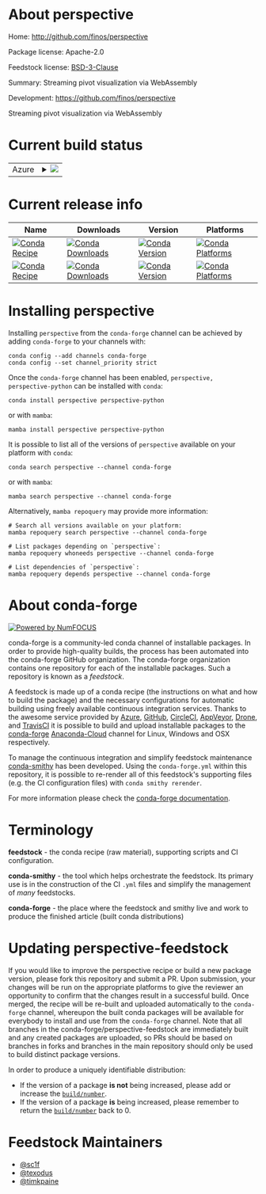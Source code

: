 About perspective
=================

Home: http://github.com/finos/perspective

Package license: Apache-2.0

Feedstock license: [BSD-3-Clause](https://github.com/conda-forge/perspective-feedstock/blob/main/LICENSE.txt)

Summary: Streaming pivot visualization via WebAssembly

Development: https://github.com/finos/perspective

Streaming pivot visualization via WebAssembly


Current build status
====================


<table>
    
  <tr>
    <td>Azure</td>
    <td>
      <details>
        <summary>
          <a href="https://dev.azure.com/conda-forge/feedstock-builds/_build/latest?definitionId=9963&branchName=main">
            <img src="https://dev.azure.com/conda-forge/feedstock-builds/_apis/build/status/perspective-feedstock?branchName=main">
          </a>
        </summary>
        <table>
          <thead><tr><th>Variant</th><th>Status</th></tr></thead>
          <tbody><tr>
              <td>linux_64_nodejs14numpy1.19python3.7.____cpython</td>
              <td>
                <a href="https://dev.azure.com/conda-forge/feedstock-builds/_build/latest?definitionId=9963&branchName=main">
                  <img src="https://dev.azure.com/conda-forge/feedstock-builds/_apis/build/status/perspective-feedstock?branchName=main&jobName=linux&configuration=linux_64_nodejs14numpy1.19python3.7.____cpython" alt="variant">
                </a>
              </td>
            </tr><tr>
              <td>linux_64_nodejs14numpy1.19python3.8.____cpython</td>
              <td>
                <a href="https://dev.azure.com/conda-forge/feedstock-builds/_build/latest?definitionId=9963&branchName=main">
                  <img src="https://dev.azure.com/conda-forge/feedstock-builds/_apis/build/status/perspective-feedstock?branchName=main&jobName=linux&configuration=linux_64_nodejs14numpy1.19python3.8.____cpython" alt="variant">
                </a>
              </td>
            </tr><tr>
              <td>linux_64_nodejs14numpy1.19python3.9.____cpython</td>
              <td>
                <a href="https://dev.azure.com/conda-forge/feedstock-builds/_build/latest?definitionId=9963&branchName=main">
                  <img src="https://dev.azure.com/conda-forge/feedstock-builds/_apis/build/status/perspective-feedstock?branchName=main&jobName=linux&configuration=linux_64_nodejs14numpy1.19python3.9.____cpython" alt="variant">
                </a>
              </td>
            </tr><tr>
              <td>linux_64_nodejs14numpy1.21python3.10.____cpython</td>
              <td>
                <a href="https://dev.azure.com/conda-forge/feedstock-builds/_build/latest?definitionId=9963&branchName=main">
                  <img src="https://dev.azure.com/conda-forge/feedstock-builds/_apis/build/status/perspective-feedstock?branchName=main&jobName=linux&configuration=linux_64_nodejs14numpy1.21python3.10.____cpython" alt="variant">
                </a>
              </td>
            </tr><tr>
              <td>linux_64_nodejs16numpy1.19python3.7.____cpython</td>
              <td>
                <a href="https://dev.azure.com/conda-forge/feedstock-builds/_build/latest?definitionId=9963&branchName=main">
                  <img src="https://dev.azure.com/conda-forge/feedstock-builds/_apis/build/status/perspective-feedstock?branchName=main&jobName=linux&configuration=linux_64_nodejs16numpy1.19python3.7.____cpython" alt="variant">
                </a>
              </td>
            </tr><tr>
              <td>linux_64_nodejs16numpy1.19python3.8.____cpython</td>
              <td>
                <a href="https://dev.azure.com/conda-forge/feedstock-builds/_build/latest?definitionId=9963&branchName=main">
                  <img src="https://dev.azure.com/conda-forge/feedstock-builds/_apis/build/status/perspective-feedstock?branchName=main&jobName=linux&configuration=linux_64_nodejs16numpy1.19python3.8.____cpython" alt="variant">
                </a>
              </td>
            </tr><tr>
              <td>linux_64_nodejs16numpy1.19python3.9.____cpython</td>
              <td>
                <a href="https://dev.azure.com/conda-forge/feedstock-builds/_build/latest?definitionId=9963&branchName=main">
                  <img src="https://dev.azure.com/conda-forge/feedstock-builds/_apis/build/status/perspective-feedstock?branchName=main&jobName=linux&configuration=linux_64_nodejs16numpy1.19python3.9.____cpython" alt="variant">
                </a>
              </td>
            </tr><tr>
              <td>linux_64_nodejs16numpy1.21python3.10.____cpython</td>
              <td>
                <a href="https://dev.azure.com/conda-forge/feedstock-builds/_build/latest?definitionId=9963&branchName=main">
                  <img src="https://dev.azure.com/conda-forge/feedstock-builds/_apis/build/status/perspective-feedstock?branchName=main&jobName=linux&configuration=linux_64_nodejs16numpy1.21python3.10.____cpython" alt="variant">
                </a>
              </td>
            </tr><tr>
              <td>linux_64_nodejs18numpy1.19python3.7.____cpython</td>
              <td>
                <a href="https://dev.azure.com/conda-forge/feedstock-builds/_build/latest?definitionId=9963&branchName=main">
                  <img src="https://dev.azure.com/conda-forge/feedstock-builds/_apis/build/status/perspective-feedstock?branchName=main&jobName=linux&configuration=linux_64_nodejs18numpy1.19python3.7.____cpython" alt="variant">
                </a>
              </td>
            </tr><tr>
              <td>linux_64_nodejs18numpy1.19python3.8.____cpython</td>
              <td>
                <a href="https://dev.azure.com/conda-forge/feedstock-builds/_build/latest?definitionId=9963&branchName=main">
                  <img src="https://dev.azure.com/conda-forge/feedstock-builds/_apis/build/status/perspective-feedstock?branchName=main&jobName=linux&configuration=linux_64_nodejs18numpy1.19python3.8.____cpython" alt="variant">
                </a>
              </td>
            </tr><tr>
              <td>linux_64_nodejs18numpy1.19python3.9.____cpython</td>
              <td>
                <a href="https://dev.azure.com/conda-forge/feedstock-builds/_build/latest?definitionId=9963&branchName=main">
                  <img src="https://dev.azure.com/conda-forge/feedstock-builds/_apis/build/status/perspective-feedstock?branchName=main&jobName=linux&configuration=linux_64_nodejs18numpy1.19python3.9.____cpython" alt="variant">
                </a>
              </td>
            </tr><tr>
              <td>linux_64_nodejs18numpy1.21python3.10.____cpython</td>
              <td>
                <a href="https://dev.azure.com/conda-forge/feedstock-builds/_build/latest?definitionId=9963&branchName=main">
                  <img src="https://dev.azure.com/conda-forge/feedstock-builds/_apis/build/status/perspective-feedstock?branchName=main&jobName=linux&configuration=linux_64_nodejs18numpy1.21python3.10.____cpython" alt="variant">
                </a>
              </td>
            </tr><tr>
              <td>osx_64_nodejs14numpy1.19python3.7.____cpython</td>
              <td>
                <a href="https://dev.azure.com/conda-forge/feedstock-builds/_build/latest?definitionId=9963&branchName=main">
                  <img src="https://dev.azure.com/conda-forge/feedstock-builds/_apis/build/status/perspective-feedstock?branchName=main&jobName=osx&configuration=osx_64_nodejs14numpy1.19python3.7.____cpython" alt="variant">
                </a>
              </td>
            </tr><tr>
              <td>osx_64_nodejs14numpy1.19python3.8.____cpython</td>
              <td>
                <a href="https://dev.azure.com/conda-forge/feedstock-builds/_build/latest?definitionId=9963&branchName=main">
                  <img src="https://dev.azure.com/conda-forge/feedstock-builds/_apis/build/status/perspective-feedstock?branchName=main&jobName=osx&configuration=osx_64_nodejs14numpy1.19python3.8.____cpython" alt="variant">
                </a>
              </td>
            </tr><tr>
              <td>osx_64_nodejs14numpy1.19python3.9.____cpython</td>
              <td>
                <a href="https://dev.azure.com/conda-forge/feedstock-builds/_build/latest?definitionId=9963&branchName=main">
                  <img src="https://dev.azure.com/conda-forge/feedstock-builds/_apis/build/status/perspective-feedstock?branchName=main&jobName=osx&configuration=osx_64_nodejs14numpy1.19python3.9.____cpython" alt="variant">
                </a>
              </td>
            </tr><tr>
              <td>osx_64_nodejs14numpy1.21python3.10.____cpython</td>
              <td>
                <a href="https://dev.azure.com/conda-forge/feedstock-builds/_build/latest?definitionId=9963&branchName=main">
                  <img src="https://dev.azure.com/conda-forge/feedstock-builds/_apis/build/status/perspective-feedstock?branchName=main&jobName=osx&configuration=osx_64_nodejs14numpy1.21python3.10.____cpython" alt="variant">
                </a>
              </td>
            </tr><tr>
              <td>osx_64_nodejs16numpy1.19python3.7.____cpython</td>
              <td>
                <a href="https://dev.azure.com/conda-forge/feedstock-builds/_build/latest?definitionId=9963&branchName=main">
                  <img src="https://dev.azure.com/conda-forge/feedstock-builds/_apis/build/status/perspective-feedstock?branchName=main&jobName=osx&configuration=osx_64_nodejs16numpy1.19python3.7.____cpython" alt="variant">
                </a>
              </td>
            </tr><tr>
              <td>osx_64_nodejs16numpy1.19python3.8.____cpython</td>
              <td>
                <a href="https://dev.azure.com/conda-forge/feedstock-builds/_build/latest?definitionId=9963&branchName=main">
                  <img src="https://dev.azure.com/conda-forge/feedstock-builds/_apis/build/status/perspective-feedstock?branchName=main&jobName=osx&configuration=osx_64_nodejs16numpy1.19python3.8.____cpython" alt="variant">
                </a>
              </td>
            </tr><tr>
              <td>osx_64_nodejs16numpy1.19python3.9.____cpython</td>
              <td>
                <a href="https://dev.azure.com/conda-forge/feedstock-builds/_build/latest?definitionId=9963&branchName=main">
                  <img src="https://dev.azure.com/conda-forge/feedstock-builds/_apis/build/status/perspective-feedstock?branchName=main&jobName=osx&configuration=osx_64_nodejs16numpy1.19python3.9.____cpython" alt="variant">
                </a>
              </td>
            </tr><tr>
              <td>osx_64_nodejs16numpy1.21python3.10.____cpython</td>
              <td>
                <a href="https://dev.azure.com/conda-forge/feedstock-builds/_build/latest?definitionId=9963&branchName=main">
                  <img src="https://dev.azure.com/conda-forge/feedstock-builds/_apis/build/status/perspective-feedstock?branchName=main&jobName=osx&configuration=osx_64_nodejs16numpy1.21python3.10.____cpython" alt="variant">
                </a>
              </td>
            </tr><tr>
              <td>osx_64_nodejs18numpy1.19python3.7.____cpython</td>
              <td>
                <a href="https://dev.azure.com/conda-forge/feedstock-builds/_build/latest?definitionId=9963&branchName=main">
                  <img src="https://dev.azure.com/conda-forge/feedstock-builds/_apis/build/status/perspective-feedstock?branchName=main&jobName=osx&configuration=osx_64_nodejs18numpy1.19python3.7.____cpython" alt="variant">
                </a>
              </td>
            </tr><tr>
              <td>osx_64_nodejs18numpy1.19python3.8.____cpython</td>
              <td>
                <a href="https://dev.azure.com/conda-forge/feedstock-builds/_build/latest?definitionId=9963&branchName=main">
                  <img src="https://dev.azure.com/conda-forge/feedstock-builds/_apis/build/status/perspective-feedstock?branchName=main&jobName=osx&configuration=osx_64_nodejs18numpy1.19python3.8.____cpython" alt="variant">
                </a>
              </td>
            </tr><tr>
              <td>osx_64_nodejs18numpy1.19python3.9.____cpython</td>
              <td>
                <a href="https://dev.azure.com/conda-forge/feedstock-builds/_build/latest?definitionId=9963&branchName=main">
                  <img src="https://dev.azure.com/conda-forge/feedstock-builds/_apis/build/status/perspective-feedstock?branchName=main&jobName=osx&configuration=osx_64_nodejs18numpy1.19python3.9.____cpython" alt="variant">
                </a>
              </td>
            </tr><tr>
              <td>osx_64_nodejs18numpy1.21python3.10.____cpython</td>
              <td>
                <a href="https://dev.azure.com/conda-forge/feedstock-builds/_build/latest?definitionId=9963&branchName=main">
                  <img src="https://dev.azure.com/conda-forge/feedstock-builds/_apis/build/status/perspective-feedstock?branchName=main&jobName=osx&configuration=osx_64_nodejs18numpy1.21python3.10.____cpython" alt="variant">
                </a>
              </td>
            </tr><tr>
              <td>osx_arm64_nodejs16numpy1.19python3.8.____cpython</td>
              <td>
                <a href="https://dev.azure.com/conda-forge/feedstock-builds/_build/latest?definitionId=9963&branchName=main">
                  <img src="https://dev.azure.com/conda-forge/feedstock-builds/_apis/build/status/perspective-feedstock?branchName=main&jobName=osx&configuration=osx_arm64_nodejs16numpy1.19python3.8.____cpython" alt="variant">
                </a>
              </td>
            </tr><tr>
              <td>osx_arm64_nodejs16numpy1.19python3.9.____cpython</td>
              <td>
                <a href="https://dev.azure.com/conda-forge/feedstock-builds/_build/latest?definitionId=9963&branchName=main">
                  <img src="https://dev.azure.com/conda-forge/feedstock-builds/_apis/build/status/perspective-feedstock?branchName=main&jobName=osx&configuration=osx_arm64_nodejs16numpy1.19python3.9.____cpython" alt="variant">
                </a>
              </td>
            </tr><tr>
              <td>osx_arm64_nodejs16numpy1.21python3.10.____cpython</td>
              <td>
                <a href="https://dev.azure.com/conda-forge/feedstock-builds/_build/latest?definitionId=9963&branchName=main">
                  <img src="https://dev.azure.com/conda-forge/feedstock-builds/_apis/build/status/perspective-feedstock?branchName=main&jobName=osx&configuration=osx_arm64_nodejs16numpy1.21python3.10.____cpython" alt="variant">
                </a>
              </td>
            </tr><tr>
              <td>osx_arm64_nodejs18numpy1.19python3.8.____cpython</td>
              <td>
                <a href="https://dev.azure.com/conda-forge/feedstock-builds/_build/latest?definitionId=9963&branchName=main">
                  <img src="https://dev.azure.com/conda-forge/feedstock-builds/_apis/build/status/perspective-feedstock?branchName=main&jobName=osx&configuration=osx_arm64_nodejs18numpy1.19python3.8.____cpython" alt="variant">
                </a>
              </td>
            </tr><tr>
              <td>osx_arm64_nodejs18numpy1.19python3.9.____cpython</td>
              <td>
                <a href="https://dev.azure.com/conda-forge/feedstock-builds/_build/latest?definitionId=9963&branchName=main">
                  <img src="https://dev.azure.com/conda-forge/feedstock-builds/_apis/build/status/perspective-feedstock?branchName=main&jobName=osx&configuration=osx_arm64_nodejs18numpy1.19python3.9.____cpython" alt="variant">
                </a>
              </td>
            </tr><tr>
              <td>osx_arm64_nodejs18numpy1.21python3.10.____cpython</td>
              <td>
                <a href="https://dev.azure.com/conda-forge/feedstock-builds/_build/latest?definitionId=9963&branchName=main">
                  <img src="https://dev.azure.com/conda-forge/feedstock-builds/_apis/build/status/perspective-feedstock?branchName=main&jobName=osx&configuration=osx_arm64_nodejs18numpy1.21python3.10.____cpython" alt="variant">
                </a>
              </td>
            </tr><tr>
              <td>win_64_nodejs14numpy1.19python3.7.____cpython</td>
              <td>
                <a href="https://dev.azure.com/conda-forge/feedstock-builds/_build/latest?definitionId=9963&branchName=main">
                  <img src="https://dev.azure.com/conda-forge/feedstock-builds/_apis/build/status/perspective-feedstock?branchName=main&jobName=win&configuration=win_64_nodejs14numpy1.19python3.7.____cpython" alt="variant">
                </a>
              </td>
            </tr><tr>
              <td>win_64_nodejs14numpy1.19python3.8.____cpython</td>
              <td>
                <a href="https://dev.azure.com/conda-forge/feedstock-builds/_build/latest?definitionId=9963&branchName=main">
                  <img src="https://dev.azure.com/conda-forge/feedstock-builds/_apis/build/status/perspective-feedstock?branchName=main&jobName=win&configuration=win_64_nodejs14numpy1.19python3.8.____cpython" alt="variant">
                </a>
              </td>
            </tr><tr>
              <td>win_64_nodejs14numpy1.19python3.9.____cpython</td>
              <td>
                <a href="https://dev.azure.com/conda-forge/feedstock-builds/_build/latest?definitionId=9963&branchName=main">
                  <img src="https://dev.azure.com/conda-forge/feedstock-builds/_apis/build/status/perspective-feedstock?branchName=main&jobName=win&configuration=win_64_nodejs14numpy1.19python3.9.____cpython" alt="variant">
                </a>
              </td>
            </tr><tr>
              <td>win_64_nodejs14numpy1.21python3.10.____cpython</td>
              <td>
                <a href="https://dev.azure.com/conda-forge/feedstock-builds/_build/latest?definitionId=9963&branchName=main">
                  <img src="https://dev.azure.com/conda-forge/feedstock-builds/_apis/build/status/perspective-feedstock?branchName=main&jobName=win&configuration=win_64_nodejs14numpy1.21python3.10.____cpython" alt="variant">
                </a>
              </td>
            </tr><tr>
              <td>win_64_nodejs16numpy1.19python3.7.____cpython</td>
              <td>
                <a href="https://dev.azure.com/conda-forge/feedstock-builds/_build/latest?definitionId=9963&branchName=main">
                  <img src="https://dev.azure.com/conda-forge/feedstock-builds/_apis/build/status/perspective-feedstock?branchName=main&jobName=win&configuration=win_64_nodejs16numpy1.19python3.7.____cpython" alt="variant">
                </a>
              </td>
            </tr><tr>
              <td>win_64_nodejs16numpy1.19python3.8.____cpython</td>
              <td>
                <a href="https://dev.azure.com/conda-forge/feedstock-builds/_build/latest?definitionId=9963&branchName=main">
                  <img src="https://dev.azure.com/conda-forge/feedstock-builds/_apis/build/status/perspective-feedstock?branchName=main&jobName=win&configuration=win_64_nodejs16numpy1.19python3.8.____cpython" alt="variant">
                </a>
              </td>
            </tr><tr>
              <td>win_64_nodejs16numpy1.19python3.9.____cpython</td>
              <td>
                <a href="https://dev.azure.com/conda-forge/feedstock-builds/_build/latest?definitionId=9963&branchName=main">
                  <img src="https://dev.azure.com/conda-forge/feedstock-builds/_apis/build/status/perspective-feedstock?branchName=main&jobName=win&configuration=win_64_nodejs16numpy1.19python3.9.____cpython" alt="variant">
                </a>
              </td>
            </tr><tr>
              <td>win_64_nodejs16numpy1.21python3.10.____cpython</td>
              <td>
                <a href="https://dev.azure.com/conda-forge/feedstock-builds/_build/latest?definitionId=9963&branchName=main">
                  <img src="https://dev.azure.com/conda-forge/feedstock-builds/_apis/build/status/perspective-feedstock?branchName=main&jobName=win&configuration=win_64_nodejs16numpy1.21python3.10.____cpython" alt="variant">
                </a>
              </td>
            </tr><tr>
              <td>win_64_nodejs18numpy1.19python3.7.____cpython</td>
              <td>
                <a href="https://dev.azure.com/conda-forge/feedstock-builds/_build/latest?definitionId=9963&branchName=main">
                  <img src="https://dev.azure.com/conda-forge/feedstock-builds/_apis/build/status/perspective-feedstock?branchName=main&jobName=win&configuration=win_64_nodejs18numpy1.19python3.7.____cpython" alt="variant">
                </a>
              </td>
            </tr><tr>
              <td>win_64_nodejs18numpy1.19python3.8.____cpython</td>
              <td>
                <a href="https://dev.azure.com/conda-forge/feedstock-builds/_build/latest?definitionId=9963&branchName=main">
                  <img src="https://dev.azure.com/conda-forge/feedstock-builds/_apis/build/status/perspective-feedstock?branchName=main&jobName=win&configuration=win_64_nodejs18numpy1.19python3.8.____cpython" alt="variant">
                </a>
              </td>
            </tr><tr>
              <td>win_64_nodejs18numpy1.19python3.9.____cpython</td>
              <td>
                <a href="https://dev.azure.com/conda-forge/feedstock-builds/_build/latest?definitionId=9963&branchName=main">
                  <img src="https://dev.azure.com/conda-forge/feedstock-builds/_apis/build/status/perspective-feedstock?branchName=main&jobName=win&configuration=win_64_nodejs18numpy1.19python3.9.____cpython" alt="variant">
                </a>
              </td>
            </tr><tr>
              <td>win_64_nodejs18numpy1.21python3.10.____cpython</td>
              <td>
                <a href="https://dev.azure.com/conda-forge/feedstock-builds/_build/latest?definitionId=9963&branchName=main">
                  <img src="https://dev.azure.com/conda-forge/feedstock-builds/_apis/build/status/perspective-feedstock?branchName=main&jobName=win&configuration=win_64_nodejs18numpy1.21python3.10.____cpython" alt="variant">
                </a>
              </td>
            </tr>
          </tbody>
        </table>
      </details>
    </td>
  </tr>
</table>

Current release info
====================

| Name | Downloads | Version | Platforms |
| --- | --- | --- | --- |
| [![Conda Recipe](https://img.shields.io/badge/recipe-perspective-green.svg)](https://anaconda.org/conda-forge/perspective) | [![Conda Downloads](https://img.shields.io/conda/dn/conda-forge/perspective.svg)](https://anaconda.org/conda-forge/perspective) | [![Conda Version](https://img.shields.io/conda/vn/conda-forge/perspective.svg)](https://anaconda.org/conda-forge/perspective) | [![Conda Platforms](https://img.shields.io/conda/pn/conda-forge/perspective.svg)](https://anaconda.org/conda-forge/perspective) |
| [![Conda Recipe](https://img.shields.io/badge/recipe-perspective--python-green.svg)](https://anaconda.org/conda-forge/perspective-python) | [![Conda Downloads](https://img.shields.io/conda/dn/conda-forge/perspective-python.svg)](https://anaconda.org/conda-forge/perspective-python) | [![Conda Version](https://img.shields.io/conda/vn/conda-forge/perspective-python.svg)](https://anaconda.org/conda-forge/perspective-python) | [![Conda Platforms](https://img.shields.io/conda/pn/conda-forge/perspective-python.svg)](https://anaconda.org/conda-forge/perspective-python) |

Installing perspective
======================

Installing `perspective` from the `conda-forge` channel can be achieved by adding `conda-forge` to your channels with:

```
conda config --add channels conda-forge
conda config --set channel_priority strict
```

Once the `conda-forge` channel has been enabled, `perspective, perspective-python` can be installed with `conda`:

```
conda install perspective perspective-python
```

or with `mamba`:

```
mamba install perspective perspective-python
```

It is possible to list all of the versions of `perspective` available on your platform with `conda`:

```
conda search perspective --channel conda-forge
```

or with `mamba`:

```
mamba search perspective --channel conda-forge
```

Alternatively, `mamba repoquery` may provide more information:

```
# Search all versions available on your platform:
mamba repoquery search perspective --channel conda-forge

# List packages depending on `perspective`:
mamba repoquery whoneeds perspective --channel conda-forge

# List dependencies of `perspective`:
mamba repoquery depends perspective --channel conda-forge
```


About conda-forge
=================

[![Powered by
NumFOCUS](https://img.shields.io/badge/powered%20by-NumFOCUS-orange.svg?style=flat&colorA=E1523D&colorB=007D8A)](https://numfocus.org)

conda-forge is a community-led conda channel of installable packages.
In order to provide high-quality builds, the process has been automated into the
conda-forge GitHub organization. The conda-forge organization contains one repository
for each of the installable packages. Such a repository is known as a *feedstock*.

A feedstock is made up of a conda recipe (the instructions on what and how to build
the package) and the necessary configurations for automatic building using freely
available continuous integration services. Thanks to the awesome service provided by
[Azure](https://azure.microsoft.com/en-us/services/devops/), [GitHub](https://github.com/),
[CircleCI](https://circleci.com/), [AppVeyor](https://www.appveyor.com/),
[Drone](https://cloud.drone.io/welcome), and [TravisCI](https://travis-ci.com/)
it is possible to build and upload installable packages to the
[conda-forge](https://anaconda.org/conda-forge) [Anaconda-Cloud](https://anaconda.org/)
channel for Linux, Windows and OSX respectively.

To manage the continuous integration and simplify feedstock maintenance
[conda-smithy](https://github.com/conda-forge/conda-smithy) has been developed.
Using the ``conda-forge.yml`` within this repository, it is possible to re-render all of
this feedstock's supporting files (e.g. the CI configuration files) with ``conda smithy rerender``.

For more information please check the [conda-forge documentation](https://conda-forge.org/docs/).

Terminology
===========

**feedstock** - the conda recipe (raw material), supporting scripts and CI configuration.

**conda-smithy** - the tool which helps orchestrate the feedstock.
                   Its primary use is in the construction of the CI ``.yml`` files
                   and simplify the management of *many* feedstocks.

**conda-forge** - the place where the feedstock and smithy live and work to
                  produce the finished article (built conda distributions)


Updating perspective-feedstock
==============================

If you would like to improve the perspective recipe or build a new
package version, please fork this repository and submit a PR. Upon submission,
your changes will be run on the appropriate platforms to give the reviewer an
opportunity to confirm that the changes result in a successful build. Once
merged, the recipe will be re-built and uploaded automatically to the
`conda-forge` channel, whereupon the built conda packages will be available for
everybody to install and use from the `conda-forge` channel.
Note that all branches in the conda-forge/perspective-feedstock are
immediately built and any created packages are uploaded, so PRs should be based
on branches in forks and branches in the main repository should only be used to
build distinct package versions.

In order to produce a uniquely identifiable distribution:
 * If the version of a package **is not** being increased, please add or increase
   the [``build/number``](https://docs.conda.io/projects/conda-build/en/latest/resources/define-metadata.html#build-number-and-string).
 * If the version of a package **is** being increased, please remember to return
   the [``build/number``](https://docs.conda.io/projects/conda-build/en/latest/resources/define-metadata.html#build-number-and-string)
   back to 0.

Feedstock Maintainers
=====================

* [@sc1f](https://github.com/sc1f/)
* [@texodus](https://github.com/texodus/)
* [@timkpaine](https://github.com/timkpaine/)

